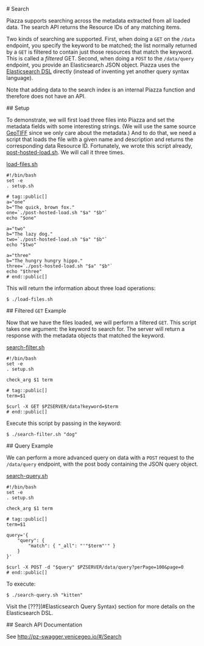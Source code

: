 \# Search

Piazza supports searching across the metadata extracted from all loaded
data. The search API returns the Resource IDs of any matching items.

Two kinds of searching are supported. First, when doing a `GET` on the
`/data` endpoint, you specify the keyword to be matched; the list
normally returned by a `GET` is filtered to contain just those resources
that match the keyword. This is called a *filtered* GET. Second, when
doing a `POST` to the `/data/query` endpoint, you provide an
Elasticsearch JSON object. Piazza uses the [Elasticsearch
DSL](https://www.elastic.co/guide/en/elasticsearch/reference/current/query-dsl.html)
directly (instead of inventing yet another query syntax language).

Note that adding data to the search index is an internal Piazza function
and therefore does not have an API.

\#\# Setup

To demonstrate, we will first load three files into Piazza and set the
metadata fields with some interesting strings. (We will use the same
source [GeoTIFF](scripts/terrametrics.tif) since we only care about the
metadata.) And to do that, we need a script that loads the file with a
given name and description and returns the corresponding data Resource
ID. Fortunately, we wrote this script already,
[post-hosted-load.sh](scripts/post-hosted-load.sh). We will call it
three times.

[load-files.sh](scripts/load-files.sh)

    #!/bin/bash
    set -e
    . setup.sh

    # tag::public[]
    a="one"
    b="The quick, brown fox."
    one=`./post-hosted-load.sh "$a" "$b"`
    echo "$one"

    a="two"
    b="The lazy dog."
    two=`./post-hosted-load.sh "$a" "$b"`
    echo "$two"

    a="three"
    b="The hungry hungry hippo."
    three=`./post-hosted-load.sh "$a" "$b"`
    echo "$three"
    # end::public[]

This will return the information about three load operations:

    $ ./load-files.sh

\#\# Filtered `GET` Example

Now that we have the files loaded, we will perform a filtered `GET`.
This script takes one argument: the keyword to search for. The server
will return a response with the metadata objects that matched the
keyword.

[search-filter.sh](scripts/search-filter.sh)

    #!/bin/bash
    set -e
    . setup.sh

    check_arg $1 term

    # tag::public[]
    term=$1

    $curl -X GET $PZSERVER/data?keyword=$term
    # end::public[]

Execute this script by passing in the keyword:

    $ ./search-filter.sh "dog"

\#\# Query Example

We can perform a more advanced query on data with a `POST` request to
the `/data/query` endpoint, with the post body containing the JSON query
object.

[search-query.sh](scripts/search-query.sh)

    #!/bin/bash
    set -e
    . setup.sh

    check_arg $1 term

    # tag::public[]
    term=$1

    query='{
        "query": {
            "match": { "_all": "'"$term"'" }
        }
    }'

    $curl -X POST -d "$query" $PZSERVER/data/query?perPage=100&page=0
    # end::public[]

To execute:

    $ ./search-query.sh "kitten"

Visit the [???](#Elasticsearch Query Syntax) section for more details on
the Elasticsearch DSL.

\#\# Search API Documentation

See <http://pz-swagger.venicegeo.io/#/Search>
